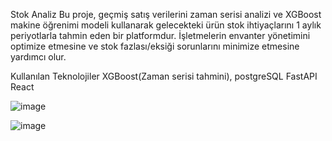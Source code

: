 Stok Analiz
Bu proje, geçmiş satış verilerini zaman serisi analizi ve XGBoost makine öğrenimi modeli kullanarak gelecekteki ürün stok ihtiyaçlarını 1 aylık periyotlarla tahmin eden bir platformdur. İşletmelerin envanter yönetimini optimize etmesine ve stok fazlası/eksiği sorunlarını minimize etmesine yardımcı olur.

Kullanılan Teknolojiler
XGBoost(Zaman serisi tahmini), 
postgreSQL
FastAPI
React

![image](https://github.com/user-attachments/assets/ec40d432-5d79-4a69-8776-527bad94f2f4)

![image](https://github.com/user-attachments/assets/7aedbf26-71d4-41b8-850c-daee8ce523d2)
